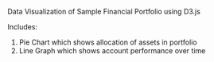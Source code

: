 Data Visualization of Sample Financial Portfolio using D3.js

Includes:

1.  Pie Chart which shows allocation of assets in portfolio
2.  Line Graph which shows account performance over time

